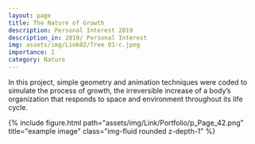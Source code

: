 ```yaml
---
layout: page
title: The Nature of Growth
description: Personal Interest 2019
description_in: 2019/ Personal Interest
img: assets/img/Link02/Tree 01-c.jpeg
importance: 1
category: Nature
---
```


In this project, simple geometry and animation techniques were coded to
simulate the process of growth, the irreversible increase of a body’s organization
that responds to space and environment throughout its life cycle.
<br/>

<div class="row">
    <div class="col-sm mt-3 mt-md-0">
        {% include figure.html path="assets/img/Link/Portfolio/p_Page_42.png" title="example image" class="img-fluid rounded z-depth-1" %}
    </div>
</div>
